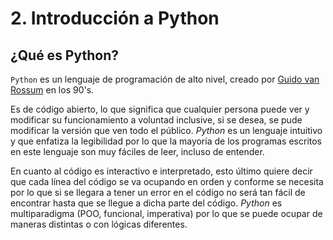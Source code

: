 # 2. Introducción a Python

## ¿Qué es Python?

`Python` es un lenguaje de programación de alto nivel, creado por [Guido van Rossum](https://es.wikipedia.org/wiki/Guido_van_Rossum) en los 90's.

Es de código abierto, lo que significa que cualquier persona puede ver y modificar su funcionamiento a voluntad inclusive, si se desea, se pude modificar la versión que ven todo el público. *Python* es un lenguaje intuitivo y que enfatiza la legibilidad por lo que la mayoría de los programas escritos en este lenguaje son muy fáciles de leer, incluso de entender.

En cuanto al código es interactivo e interpretado, esto último quiere decir que cada línea del código se va ocupando en orden y conforme se necesita por lo que si se llegara a tener un error en el código no será tan fácil de encontrar hasta que se llegue a dicha parte del código. *Python* es multiparadigma (POO, funcional, imperativa) por lo que se puede ocupar de maneras distintas o con lógicas diferentes.